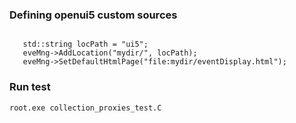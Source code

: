 ### Defining openui5 custom sources
```

   std::string locPath = "ui5";
   eveMng->AddLocation("mydir/", locPath);
   eveMng->SetDefaultHtmlPage("file:mydir/eventDisplay.html");

```
### Run test
```
root.exe collection_proxies_test.C
```
